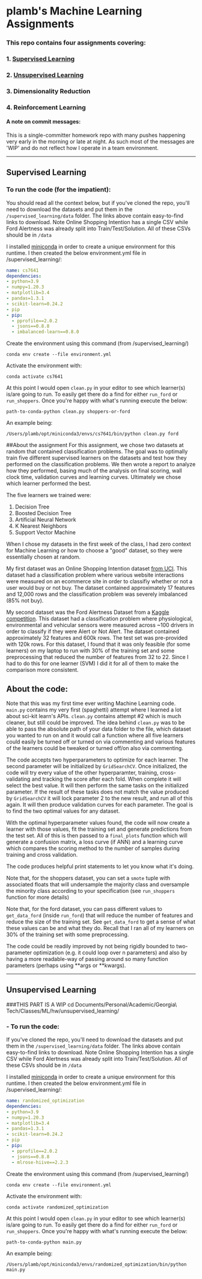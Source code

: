 # plamb's Machine Learning Assignments

### This repo contains four assignments covering:
### 1. [Supervised Learning](#supervised-learning) 
### 2. [Unsupervised Learning](#unsupervised-learning) 
### 3. Dimensionality Reduction
### 4. Reinforcement Learning

#### A note on commit messages: 
This is a single-committer homework repo with many pushes 
happening very early in the morning or late at night.
As such most of the messages are 'WIP' and do not reflect
how I operate in a team environment.
***
## Supervised Learning

### To run the code (for the impatient):

You should read all the context below, but if you've cloned the repo, you'll need to download the datasets and put them in the
`/supervised_learning/data` folder. The links above contain easy-to-find links to download.
Note Online Shopping Intention has a single CSV while Ford Alertness was already split into
Train/Test/Solution. All of these CSVs should be in `/data`

I installed [miniconda](https://docs.conda.io/en/latest/miniconda.html) in order to create
a unique environment for this runtime. I then created the below environment.yml file in /supervised_learning/:
```yml
name: cs7641
dependencies:
- python=3.9
- numpy=1.20.3
- matplotlib=3.4
- pandas=1.3.1
- scikit-learn=0.24.2
- pip 
- pip: 
  - pprofile==2.0.2 
  - jsons==0.8.8 
  - imbalanced-learn==0.8.0
```

Create the environment using this command (from /supervised_learning/)

`conda env create --file environment.yml`

Activate the environment with:

`conda activate cs7641`

At this point I would open `clean.py` in your editor to see which learner(s) is/are going to run.
To easily get there do a find for either `run_ford` or `run_shoppers`.
Once you're happy with what's running execute the below:

`path-to-conda-python clean.py shoppers-or-ford`

An example being:

`/Users/plamb/opt/miniconda3/envs/cs7641/bin/python clean.py ford`

##About the assignment
For this assignment, we chose two datasets at random that contained 
classification problems. The goal was to optimally train five different supervised 
learners on the datasets and test how they performed on the classification 
problems. We then wrote a report to analyze how they performed, basing much
of the analysis on final scoring, wall clock time, validation curves and learning curves.
Ultimately we chose which learner performed the best.

The five learners we trained were:
1. Decision Tree
2. Boosted Decision Tree
3. Artificial Neural Network
4. K Nearest Neighbors
5. Support Vector Machine

When I chose my datasets in the first week of the class, I had zero context for
Machine Learning or how to choose a "good" dataset, so they were essentially chosen
at random. 

My first dataset was an Online Shopping Intention dataset [from UCI](https://archive.ics.uci.edu/ml/datasets/Online+Shoppers+Purchasing+Intention+Dataset).
This dataset had a classification problem where various website interactions
were measured on an ecommerce site in order to classifiy whether or not a 
user would buy or not buy. The dataset contained approximately 17 features and 12,000 rows and
the classification problem was severely imbalanced (85% not buy).

My second dataset was the Ford Alertness Dataset from a [Kaggle competition](https://www.kaggle.com/c/stayalert/).
This dataset had a classification problem where physiological, environmental and vehicular
sensors were measured across ~100 drivers in order to classify if they were Alert or Not Alert.
The dataset contained approximately 32 features and 600k rows. The test set was pre-provided with 120k rows.
For this dataset, I found that it was only feasible (for some learners) on my laptop to run with 30% of the training set
and some preprocessing that reduced the number of features from 32 to 22. Since I had to do this
for one learner (SVM) I did it for all of them to make the comparison more consistent.


## About the code:
Note that this was my first time ever writing Machine Learning code. `main.py`
contains my very first (spaghetti) attempt where I learned a lot about sci-kit learn's
APIs. `clean.py` contains attempt #2 which is much cleaner, but still could be improved.
The idea behind `clean.py` was to be able to pass the absolute path of your data folder
to the file, which dataset you wanted to run on and it would call a function where
all five learners could easily be turned off or turned on via commenting and various
features of the learners could be tweaked or turned off/on also via commenting.

The code accepts two hyperparameters to optimize for each learner. The second parameter
will be initialized by `GridSearchCV`. Once initialized, the code will try every value 
of the other hyperparamter, training, cross-validating and tracking the score after each fold.
When complete it will select the best value. It will then perform the same tasks on the initialized
parameter. If the result of these tasks does not match the value produced by `GridSearchCV` it
will lock parameter 2 to the new result, and run all of this again. It will then produce 
validation curves for each parameter. The goal is to find the two optimal values for any dataset.

With the optimal hyperparameter values found, the code will now create a learner with those values,
fit the training set and generate predictions from the test set. All of this is then passed
to a `final_plots` function which will generate a confusion matrix, a loss curve (if ANN) and
a learning curve which compares the scoring method to the number of samples during training
and cross validation.

The code produces helpful print statements to let you know what it's doing.

Note that, for the shoppers dataset, you can set a `smote` tuple with associated floats that will
undersample the majority class and oversample the minority class according to your specification
(see `run_shoppers` function for more details)

Note that, for the ford dataset, you can pass different values to `get_data_ford` (inside `run_ford`)
that will reduce the number of features and reduce the size of the training set. 
See `get_data_ford` to get a sense of what these values can be and what they do.
Recall that I ran all of my learners on 30% of the training set with some preprocessing.

The code could be readily improved by not being rigidly bounded to two-parameter optimization
(e.g. it could loop over n parameters) and also by having a more readable-way of passing
around so many function parameters (perhaps using **args or **kwargs).

***
## Unsupervised Learning

###THIS PART IS A WIP
cd Documents/Personal/Academic/Georgia\ Tech/Classes/ML/hw/unsupervised_learning/

### - To run the code:
If you've cloned the repo, you'll need to download the datasets and put them in the
`/supervised_learning/data` folder. The links above contain easy-to-find links to download.
Note Online Shopping Intention has a single CSV while Ford Alertness was already split into
Train/Test/Solution. All of these CSVs should be in `/data`

I installed [miniconda](https://docs.conda.io/en/latest/miniconda.html) in order to create
a unique environment for this runtime. I then created the below environment.yml file in /supervised_learning/:
```yml
name: randomized_optimization
dependencies:
- python=3.9
- numpy=1.20.3
- matplotlib=3.4
- pandas=1.3.1
- scikit-learn=0.24.2
- pip 
- pip: 
  - pprofile==2.0.2 
  - jsons==0.8.8
  - mlrose-hiive==2.2.3
```

Create the environment using this command (from /supervised_learning/)

`conda env create --file environment.yml`

Activate the environment with:

`conda activate randomized_optimization`

At this point I would open `clean.py` in your editor to see which learner(s) is/are going to run.
To easily get there do a find for either `run_ford` or `run_shoppers`.
Once you're happy with what's running execute the below:

`path-to-conda-python main.py`

An example being:

`/Users/plamb/opt/miniconda3/envs/randomized_optimization/bin/python main.py`
